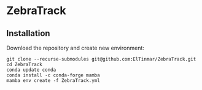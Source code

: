 # ZebraTrack

## Installation

Download the repository and create new environment:


```
git clone --recurse-submodules git@github.com:ElTinmar/ZebraTrack.git
cd ZebraTrack
conda update conda
conda install -c conda-forge mamba
mamba env create -f ZebraTrack.yml
```